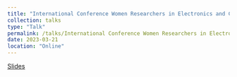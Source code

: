 ```yaml
---
title: "International Conference Women Researchers in Electronics and Computing"
collection: talks
type: "Talk"
permalink: /talks/International Conference Women Researchers in Electronics and Computing
date: 2023-03-21
location: "Online"
---
```


[Slides](https://drive.google.com/file/d/17husjcICy4i3zvtrmLekevydMmyccIRH/view?usp=drive_link)
